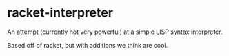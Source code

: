 racket-interpreter
==================

An attempt (currently not very powerful) at a simple LISP syntax interpreter.

Based off of racket, but with additions we think are cool.

